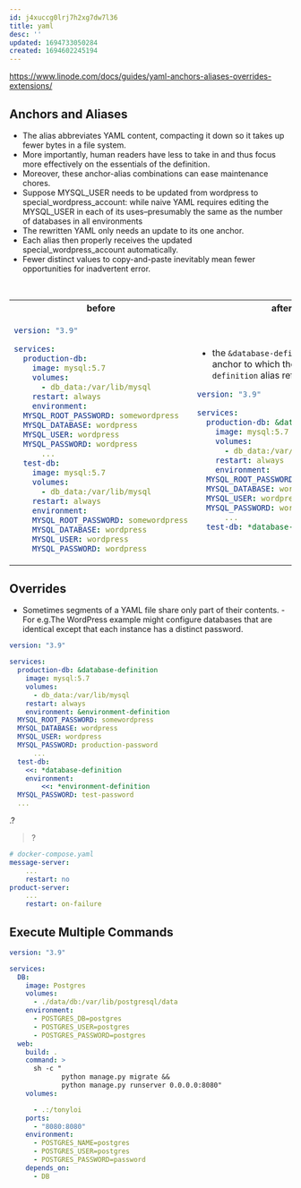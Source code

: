 ```yaml
---
id: j4xuccg0lrj7h2xg7dw7l36
title: yaml
desc: ''
updated: 1694733050284
created: 1694602245194
---
```

https://www.linode.com/docs/guides/yaml-anchors-aliases-overrides-extensions/

## Anchors and Aliases

- The alias abbreviates YAML content, compacting it down so it takes up fewer bytes in a file system. 
- More importantly, human readers have less to take in and thus focus more effectively on the essentials of the definition. 
- Moreover, these anchor-alias combinations can ease maintenance chores. 
- Suppose MYSQL_USER needs to be updated from wordpress to special_wordpress_account: while naive YAML requires editing the MYSQL_USER in each of its uses–presumably the same as the number of databases in all environments
- The rewritten YAML only needs an update to its one anchor. 
- Each alias then properly receives the updated special_wordpress_account automatically. 
- Fewer distinct values to copy-and-paste inevitably mean fewer opportunities for inadvertent error.

<br>


<table>
  <tr>
    <th>before</th>
    <th>after</th>
  </tr>
  <tr>
    <td>

``` yaml
version: "3.9"

services:
  production-db:
    image: mysql:5.7
    volumes:
      - db_data:/var/lib/mysql
    restart: always
    environment:
  MYSQL_ROOT_PASSWORD: somewordpress
  MYSQL_DATABASE: wordpress
  MYSQL_USER: wordpress
  MYSQL_PASSWORD: wordpress
      ...
  test-db:
    image: mysql:5.7
    volumes:
      - db_data:/var/lib/mysql
    restart: always
    environment:
    MYSQL_ROOT_PASSWORD: somewordpress
    MYSQL_DATABASE: wordpress
    MYSQL_USER: wordpress
    MYSQL_PASSWORD: wordpress
```

</td>
<td>

- the `&database-definition` is an anchor to which the `*database-definition` alias refers.
  
``` yaml
version: "3.9"

services:
  production-db: &database-definition
    image: mysql:5.7
    volumes:
      - db_data:/var/lib/mysql
    restart: always
    environment:
  MYSQL_ROOT_PASSWORD: somewordpress
  MYSQL_DATABASE: wordpress
  MYSQL_USER: wordpress
  MYSQL_PASSWORD: wordpress
      ...
  test-db: *database-definition
```
</td>
  </tr>
</table>

## Overrides

- Sometimes segments of a YAML file share only part of their contents. - For e.g.The WordPress example might configure databases that are identical except that each instance has a distinct password.

``` yaml
version: "3.9"

services:
  production-db: &database-definition
    image: mysql:5.7
    volumes:
      - db_data:/var/lib/mysql
    restart: always
    environment: &environment-definition
  MYSQL_ROOT_PASSWORD: somewordpress
  MYSQL_DATABASE: wordpress
  MYSQL_USER: wordpress
  MYSQL_PASSWORD: production-password
      ...
  test-db:
    <<: *database-definition
    environment:
        <<: *environment-definition
  MYSQL_PASSWORD: test-password
  ...
```

.?
>?

```yaml
# docker-compose.yaml
message-server:
    ...
    restart: no            
product-server:
    ...
    restart: on-failure

```

## Execute Multiple Commands

``` yaml
version: "3.9"

services:
  DB:
    image: Postgres
    volumes:
      - ./data/db:/var/lib/postgresql/data
    environment:
      - POSTGRES_DB=postgres
      - POSTGRES_USER=postgres
      - POSTGRES_PASSWORD=postgres
  web:
    build: .
    command: >
      sh -c "
             python manage.py migrate &&
             python manage.py runserver 0.0.0.0:8080"
    volumes:

      - .:/tonyloi
    ports:
      - "8080:8080"
    environment:
      - POSTGRES_NAME=postgres
      - POSTGRES_USER=postgres
      - POSTGRES_PASSWORD=password
    depends_on:
      - DB
```